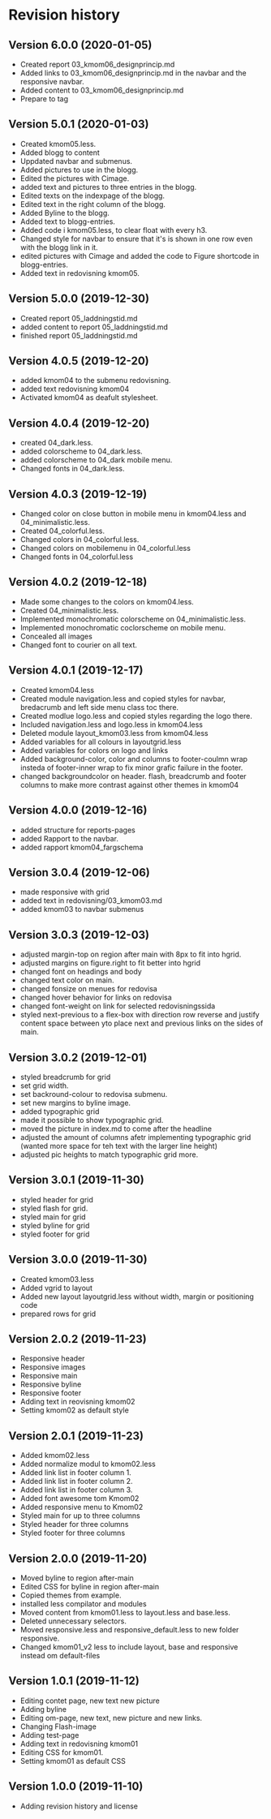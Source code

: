 Revision history
================================

Version 6.0.0 (2020-01-05)
---------------------------------------

* Created report 03_kmom06_designprincip.md
* Added links to 03_kmom06_designprincip.md in the navbar and the responsive navbar.
* Added content to 03_kmom06_designprincip.md
* Prepare to tag

Version 5.0.1 (2020-01-03)
------------------------------------

* Created kmom05.less.
* Added blogg to content
* Uppdated navbar and submenus.
* Added pictures to use in the blogg.
* Edited the pictures with Cimage.
* added text and pictures to three entries in the blogg.
* Edited texts on the indexpage of the blogg.
* Edited text in the right column of the blogg.
* Added Byline to the blogg.
* Added text to blogg-entries.
* Added code i kmom05.less, to clear float with every h3.
* Changed style for navbar to ensure that it's is shown in one row even with the blogg link in it.
* edited pictures with Cimage and added the code to Figure shortcode in blogg-entries.
* Added text in redovisning kmom05.

Version 5.0.0 (2019-12-30)
-------------------------------------

* Created report 05_laddningstid.md
* added content to report 05_laddningstid.md
* finished report 05_laddningstid.md

Version 4.0.5 (2019-12-20)
------------------------------------------

* added kmom04 to the submenu redovisning.
* added text redovisning kmom04
* Activated kmom04 as deafult stylesheet.

Version 4.0.4 (2019-12-20)
--------------------------------------------

* created 04_dark.less.
* added colorscheme to 04_dark.less.
* added colorscheme to 04_dark mobile menu.
* Changed fonts in 04_dark.less.

Version 4.0.3 (2019-12-19)
----------------------------------------------

* Changed color on close button in mobile menu in kmom04.less and 04_minimalistic.less.
* Created 04_colorful.less.
* Changed colors in 04_colorful.less.
* Changed colors on mobilemenu in 04_colorful.less
* Changed fonts in 04_colorful.less

Version 4.0.2 (2019-12-18)
---------------------------------------

* Made some changes to the colors on kmom04.less.
* Created 04_minimalistic.less.
* Implemented monochromatic colorscheme on 04_minimalistic.less.
* Implemented monochromatic coclorscheme on mobile menu.
* Concealed all images
* Changed font to courier on all text.

Version 4.0.1 (2019-12-17)
---------------------------------------

* Created kmom04.less
* Created module navigation.less and copied styles for navbar, bredacrumb and left side menu class toc there.
* Created modlue logo.less and copied styles regarding the logo there.
* Included navigation.less and logo.less in kmom04.less
* Deleted module layout_kmom03.less from kmom04.less
* Added variables for all colours in layoutgrid.less
* Added variables for colors on logo and links
* Added background-color, color and columns to footer-coulmn wrap insteda of footer-inner wrap to fix minor grafic failure in the footer.
* changed backgroundcolor on header. flash, breadcrumb and footer columns to make more contrast against other themes in kmom04

Version 4.0.0 (2019-12-16)
----------------------------------------

* added structure for reports-pages
* added Rapport to the navbar.
* added rapport kmom04_fargschema

Version 3.0.4 (2019-12-06)
---------------------------------

* made responsive with grid
* added text in redovisning/03_kmom03.md
* added kmom03 to navbar submenus

Version 3.0.3 (2019-12-03)
----------------------------------

* adjusted margin-top on region after main with 8px to fit into hgrid.
* adjusted margins on figure.right to fit better into hgrid
* changed font on headings and body
* changed text color on main.
* changed fonsize on menues for redovisa
* changed hover behavior for links on redovisa
* changed font-weight on link for selected redovisningssida
* styled next-previous to a flex-box with direction row reverse and justify content space between yto place next and previous links on the sides of main.

Version 3.0.2 (2019-12-01)
------------------------------

* styled breadcrumb for grid
* set grid width.
* set backround-colour to redovisa submenu.
* set new margins to byline image.
* added typographic grid
* made it possible to show typographic grid.
* moved the picture in index.md to come after the headline
* adjusted the amount of columns afetr implementing typographic grid (wanted more space for teh text with the larger line height)
* adjusted pic heights to match typographic grid more.

Version 3.0.1 (2019-11-30)
-----------------------------

* styled header for grid
* styled flash for grid.
* styled main for grid
* styled byline for grid
* styled footer for grid

Version 3.0.0 (2019-11-30)
-----------------------------

* Created kmom03.less
* Added vgrid to layout
* Added new layout layoutgrid.less without width, margin or positioning code
* prepared rows for grid

Version 2.0.2 (2019-11-23)
------------------------------

* Responsive header
* Responsive images
* Responsive main
* Responsive byline
* Responsive footer
* Adding text in reovisning kmom02
* Setting kmom02 as default style

Version 2.0.1 (2019-11-23)
---------------------------------

* Added kmom02.less
* Added normalize modul to kmom02.less
* Added link list in footer column 1.
* Added link list in footer column 2.
* Added link list in footer column 3.
* Added font awesome tom Kmom02
* Added responsive menu to Kmom02
* Styled main for up to three columns
* Styled header for three columns
* Styled footer for three columns

Version 2.0.0 (2019-11-20)
----------------------------------

* Moved byline to region after-main
* Edited CSS for byline in region after-main
* Copied themes from example.
* installed less compilator and modules
* Moved content from kmom01.less to layout.less and base.less.
* Deleted unnecessary selectors.
* Moved responsive.less and responsive_default.less to new folder responsive.
* Changed kmom01_v2 less to include layout, base and responsive instead om default-files

Version 1.0.1 (2019-11-12)
-----------------------------------

* Editing contet page, new text new picture
* Adding byline
* Editing om-page, new text, new picture and new links.
* Changing Flash-image
* Adding test-page
* Adding text in redovisning kmom01
* Editing CSS for kmom01.
* Setting kmom01 as default CSS

Version 1.0.0 (2019-11-10)
---------------------------------

* Adding revision history and license
